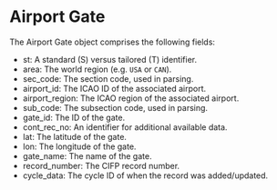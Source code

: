 # Airport Gate

The Airport Gate object comprises the following fields:

- st: A standard (S) versus tailored (T) identifier.
- area: The world region (e.g. `USA` or `CAN`).
- sec_code: The section code, used in parsing.
- airport_id: The ICAO ID of the associated airport.
- airport_region: The ICAO region of the associated airport.
- sub_code: The subsection code, used in parsing.
- gate_id: The ID of the gate.
- cont_rec_no: An identifier for additional available data.
- lat: The latitude of the gate.
- lon: The longitude of the gate.
- gate_name: The name of the gate.
- record_number: The CIFP record number.
- cycle_data: The cycle ID of when the record was added/updated.
